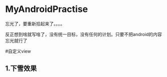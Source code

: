 # MyAndroidPractise
忘光了，要重新拾起来了。。。。


反正想到啥就写啥了，没有统一目标，没有任何的计划。只要不把android的内容忘光就行了

#自定义view
## 1.下雪效果
  
